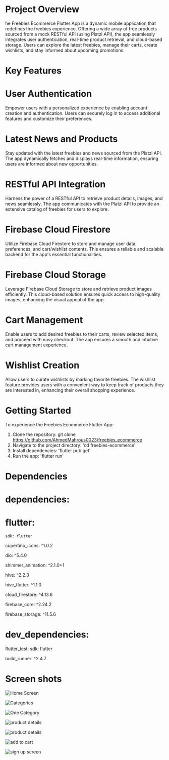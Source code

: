 
# Project Overview

he Freebies Ecommerce Flutter App is a dynamic mobile application that redefines the freebies experience. Offering a wide array of free products sourced from a mock RESTful API (using Platzi API), the app seamlessly integrates user authentication, real-time product retrieval, and cloud-based storage. Users can explore the latest freebies, manage their carts, create wishlists, and stay informed about upcoming promotions.

# Key Features

 # User Authentication
Empower users with a personalized experience by enabling account creation and authentication.
 Users can securely log in to access additional features and customize their preferences.

 # Latest News and Products
Stay updated with the latest freebies and news sourced from the Platzi API. The app dynamically fetches and displays real-time information, ensuring users are informed about new opportunities.

 # RESTful API Integration
Harness the power of a RESTful API to retrieve product details, images, and news seamlessly. The app communicates with the Platzi API to provide an extensive catalog of freebies for users to explore.

 # Firebase Cloud Firestore
Utilize Firebase Cloud Firestore to store and manage user data, preferences, and cart/wishlist contents. This ensures a reliable and scalable backend for the app's essential functionalities.

 # Firebase Cloud Storage
Leverage Firebase Cloud Storage to store and retrieve product images efficiently. This cloud-based solution ensures quick access to high-quality images, enhancing the visual appeal of the app.

 # Cart Management
Enable users to add desired freebies to their carts, review selected items, and proceed with easy checkout. The app ensures a smooth and intuitive cart management experience.

 # Wishlist Creation
Allow users to curate wishlists by marking favorite freebies. The wishlist feature provides users with a convenient way to keep track of products they are interested in, enhancing their overall shopping experience.

# Getting Started
To experience the Freebies Ecommerce Flutter App:

1. Clone the repository: git clone https://github.com/AhmedMahrous0023/freebies_ecommerce
2. Navigate to the project directory: 'cd freebies-ecommerce'
3. Install dependencies: 'flutter pub get'
4. Run the app: 'flutter run'

# Dependencies
 # dependencies:
  # flutter:
    sdk: flutter


  
  cupertino_icons: ^1.0.2 

  dio: ^5.4.0

  shimmer_animation: ^2.1.0+1

  hive: ^2.2.3

  hive_flutter: ^1.1.0

  cloud_firestore: ^4.13.6

  firebase_core: ^2.24.2

  firebase_storage: ^11.5.6

 

 # dev_dependencies:
  flutter_test:
    sdk: flutter

  build_runner: ^2.4.7

# Screen shots

![Home Screen](https://github.com/AhmedMahrous0023/freebies_ecommerce/blob/master/screenshots/home.PNG)


![Categories](https://github.com/AhmedMahrous0023/freebies_ecommerce/blob/master/screenshots/categories.PNG)

![One Category](https://github.com/AhmedMahrous0023/freebies_ecommerce/blob/master/screenshots/onecategory.PNG)

![product details](https://github.com/AhmedMahrous0023/freebies_ecommerce/blob/master/screenshots/productdetail.png)

![product details ](https://github.com/AhmedMahrous0023/freebies_ecommerce/blob/master/screenshots/detailsproduct.PNG)


![add to cart](https://github.com/AhmedMahrous0023/freebies_ecommerce/blob/master/screenshots/addtocart.PNG)


![sign up screen](https://github.com/AhmedMahrous0023/freebies_ecommerce/blob/master/screenshots/signupscreen.PNG)










    
